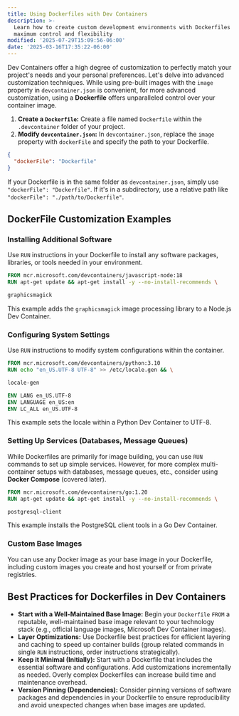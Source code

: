 ```yaml
---
title: Using Dockerfiles with Dev Containers
description: >-
  Learn how to create custom development environments with Dockerfiles for
  maximum control and flexibility
modified: '2025-07-29T15:09:56-06:00'
date: '2025-03-16T17:35:22-06:00'
---
```


Dev Containers offer a high degree of customization to perfectly match your project's needs and your personal preferences. Let's delve into advanced customization techniques. While using pre-built images with the `image` property in `devcontainer.json` is convenient, for more advanced customization, using a **Dockerfile** offers unparalleled control over your container image.

1. **Create a `Dockerfile`:** Create a file named `Dockerfile` within the `.devcontainer` folder of your project.
2. **Modify `devcontainer.json`:** In `devcontainer.json`, replace the `image` property with `dockerFile` and specify the path to your Dockerfile.

```json
{
  "dockerFile": "Dockerfile"
}
```

If your Dockerfile is in the same folder as `devcontainer.json`, simply use `"dockerFile": "Dockerfile"`. If it's in a subdirectory, use a relative path like `"dockerFile": "./path/to/Dockerfile"`.

## DockerFile Customization Examples

### Installing Additional Software

Use `RUN` instructions in your Dockerfile to install any software packages, libraries, or tools needed in your environment.

```Dockerfile
FROM mcr.microsoft.com/devcontainers/javascript-node:18
RUN apt-get update && apt-get install -y --no-install-recommends \

graphicsmagick
```

This example adds the `graphicsmagick` image processing library to a Node.js Dev Container.

### Configuring System Settings

Use `RUN` instructions to modify system configurations within the container.

```Dockerfile
FROM mcr.microsoft.com/devcontainers/python:3.10
RUN echo "en_US.UTF-8 UTF-8" >> /etc/locale.gen && \

locale-gen

ENV LANG en_US.UTF-8
ENV LANGUAGE en_US:en
ENV LC_ALL en_US.UTF-8
```

This example sets the locale within a Python Dev Container to UTF-8.

### Setting Up Services (Databases, Message Queues)

While Dockerfiles are primarily for image building, you can use `RUN` commands to set up simple services. However, for more complex multi-container setups with databases, message queues, etc., consider using **Docker Compose** (covered later).

```Dockerfile
FROM mcr.microsoft.com/devcontainers/go:1.20
RUN apt-get update && apt-get install -y --no-install-recommends \

postgresql-client
```

This example installs the PostgreSQL client tools in a Go Dev Container.

### Custom Base Images

You can use any Docker image as your base image in your Dockerfile, including custom images you create and host yourself or from private registries.

## Best Practices for Dockerfiles in Dev Containers

- **Start with a Well-Maintained Base Image:** Begin your `Dockerfile` `FROM` a reputable, well-maintained base image relevant to your technology stack (e.g., official language images, Microsoft Dev Container images).
- **Layer Optimizations:** Use Dockerfile best practices for efficient layering and caching to speed up container builds (group related commands in single `RUN` instructions, order instructions strategically).
- **Keep it Minimal (Initially):** Start with a Dockerfile that includes the essential software and configurations. Add customizations incrementally as needed. Overly complex Dockerfiles can increase build time and maintenance overhead.
- **Version Pinning (Dependencies):** Consider pinning versions of software packages and dependencies in your Dockerfile to ensure reproducibility and avoid unexpected changes when base images are updated.
